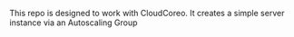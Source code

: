 This repo is designed to work with CloudCoreo. It creates a simple server instance via an Autoscaling Group
